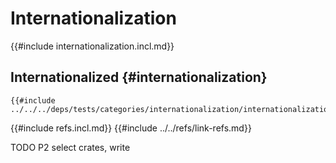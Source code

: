 # Internationalization

{{#include internationalization.incl.md}}

## Internationalized {#internationalization}

```rust,editable
{{#include ../../../deps/tests/categories/internationalization/internationalization1.rs:example}}
```

{{#include refs.incl.md}}
{{#include ../../refs/link-refs.md}}

<div class="hidden">
TODO P2 select crates, write
</div>
